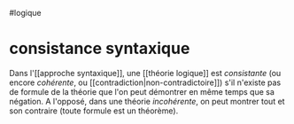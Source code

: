 #logique
# consistance syntaxique

Dans l'[[approche syntaxique]], une [[théorie logique]] est _consistante_ (ou encore _cohérente_, ou [[contradiction|non-contradictoire]]) s'il n'existe pas de formule de la théorie que l'on peut démontrer en même temps que sa négation.
A l'opposé, dans une théorie _incohérente_, on peut montrer tout et son contraire (toute formule est un théorème).


